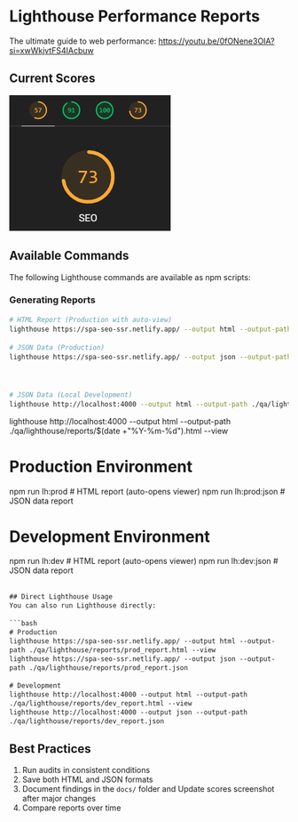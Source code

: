 # Lighthouse Performance Reports

The ultimate guide to web performance:
https://youtu.be/0fONene3OIA?si=xwWkjvtFS4IAcbuw

## Current Scores
<!-- 
1. Open qa/lighthouse/reports/prod_report.html in browser
2. Capture screenshot of score gauges
3. Save as qa/lighthouse/reports/scores.png
-->
![Lighthouse Scores](./reports/scores.png "Current Lighthouse Metrics")

## Available Commands
The following Lighthouse commands are available as npm scripts:

### Generating Reports
```bash
# HTML Report (Production with auto-view)
lighthouse https://spa-seo-ssr.netlify.app/ --output html --output-path ./qa/lighthouse/reports/$("%Y-%m-%d").html --view

# JSON Data (Production)
lighthouse https://spa-seo-ssr.netlify.app/ --output json --output-path ./qa/lighthouse/reports/$(date +"%Y-%m-%d").json



# JSON Data (Local Development)
lighthouse http://localhost:4000 --output html --output-path ./qa/lighthouse/reports/local_$(date +"%Y-%m-%d").html --view
```
lighthouse http://localhost:4000 --output html --output-path ./qa/lighthouse/reports/$(date +"%Y-%m-%d").html --view

# Production Environment
npm run lh:prod       # HTML report (auto-opens viewer)
npm run lh:prod:json  # JSON data report

# Development Environment  
npm run lh:dev        # HTML report (auto-opens viewer)
npm run lh:dev:json   # JSON data report
```

## Direct Lighthouse Usage
You can also run Lighthouse directly:

```bash
# Production
lighthouse https://spa-seo-ssr.netlify.app/ --output html --output-path ./qa/lighthouse/reports/prod_report.html --view
lighthouse https://spa-seo-ssr.netlify.app/ --output json --output-path ./qa/lighthouse/reports/prod_report.json

# Development
lighthouse http://localhost:4000 --output html --output-path ./qa/lighthouse/reports/dev_report.html --view
lighthouse http://localhost:4000 --output json --output-path ./qa/lighthouse/reports/dev_report.json
```

## Best Practices
1. Run audits in consistent conditions
2. Save both HTML and JSON formats
3. Document findings in the `docs/` folder and Update scores screenshot after major changes
4. Compare reports over time



<!--
NOTES, DONT DELETE..

"lh:prod": "lighthouse https://spa-seo-ssr.netlify.app/ --output html --output-path ./qa/lighthouse/reports/prod_$(date +\"%Y-%m-%d\")PROD.html --view",
    "lh:prod:json": "lighthouse https://spa-seo-ssr.netlify.app/ --output json --output-path ./qa/lighthouse/reports/prod_$(date +\"%Y-%m-%d\")PROD.json",
    "lh:dev": "lighthouse http://localhost:4000 --output html --output-path ./qa/lighthouse/reports/dev_$(date +\"%Y-%m-%d\")DEV.html --view",
    "lh:dev:json": "lighthouse http://localhost:4000 --output json --output-path ./qa/lighthouse/reports/dev_$(date +\"%Y-%m-%d\")DEV.json",

    LEGACY VIDEO OF LIGHTHOUSE 
    https://youtu.be/TBr1NGSu_p0?si=TAs5vQkB-NXbGy2Q
-->